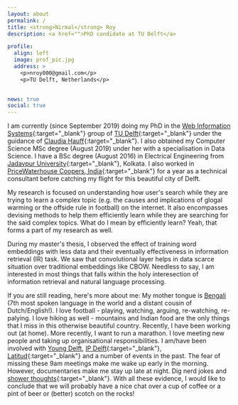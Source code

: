 ```yaml
---
layout: about
permalink: /
title: <strong>Nirmal</strong> Roy
description: <a href="">PhD candidate at TU Delft</a>

profile:
  align: left
  image: prof_pic.jpg
  address: >
    <p>nroy000@gmail.com</p>
    <p>TU Delft, Netherlands</p>
    

news: true
social: true
---
```


I am currently (since September 2019) doing my PhD in the [Web Information Systems](https://www.tudelft.nl/ewi/over-de-faculteit/afdelingen/software-technology/web-information-systems/){:target="\_blank"} group of [TU Delft](https://www.tudelft.nl/en/){:target="\_blank"} under the guidance of [Claudia Hauff](https://chauff.github.io/){:target="\_blank"}. I also obtained my Computer Science MSc degree (August 2019) under her with a specialisation in Data Science. I have a BSc degree (August 2016) in Electrical Engineering from [Jadavpur University](http://www.jaduniv.edu.in/){:target="\_blank"}, Kolkata. I also worked in [PriceWaterhouse Coopers, India](https://www.pwc.in/){:target="\_blank"} for a year as a technical consultant before catching my flight for this beautiful city of Delft.

My research is focused on understanding how user's search while they are trying to learn a complex topic (e.g. the causes and implications of glogal warming or the offside rule in football) on the internet. It also encompasses devising methods to help them efficiently learn while they are searching for the said complex topics. What do I mean by efficiently learn? Yeah, that forms a part of my research as well. 

During my master's thesis, I observed the effect of training word embeddings with less data and their eventually effectiveness in information retrieval (IR) task. We saw that convolutional layer helps in data scarce situation over traditional embeddings like CBOW. Needless to say, I am interested in most things that falls within the holy interesection of information retrieval and natural language processing. 

If you are still reading, here's more about me: My mother tongue is [Bengali](https://word.tips/100-most-spoken-languages/) (7th most spoken language in the world and a distant cousin of Dutch/English!). I love football - playing, watching, arguing, re-watching, re-palying. I love hiking as well - mountains and Indian food are the only things that I miss in this otherwise beautiful country. Recently, I have been working out (at home). More recently, I want to run a marathon. I love meeting new people and taking up organisational responsibilities. I am/have been involved with [Young Delft](http://youngdelft.tudelft.nl/), [IP Delft](https://www.tudelft.nl/en/education/practical-matters/introduction-period/msc-and-exchange-august/){:target="\_blank"}, [Latitud](https://www.latitud.nl/){:target="\_blank"} and a number of events in the past. The fear of missing these 9am meetings make me wake up early in the morning.  However, documentaries make me stay up late at night. Dig nerd jokes and [shower thoughts](https://www.reddit.com/r/Showerthoughts/){:target="\_blank"}. With all these evidence, I would like to conclude that we will probably have a nice chat over a cup of coffee or a pint of beer or (better) scotch on the rocks!
